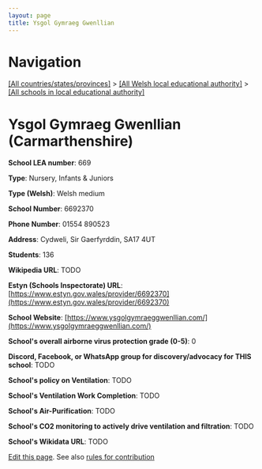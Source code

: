 ```yaml
---
layout: page
title: Ysgol Gymraeg Gwenllian
---
```

# Navigation

[[All countries/states/provinces]](../../..) > [[All Welsh local educational authority]](../..) > [[All schools in local educational authority]](..)

# Ysgol Gymraeg Gwenllian (Carmarthenshire)

**School LEA number**: 669

**Type**: Nursery, Infants & Juniors

**Type (Welsh)**: Welsh medium

**School Number**: 6692370

**Phone Number**: 01554 890523

**Address**: Cydweli, Sir Gaerfyrddin, SA17 4UT

**Students**: 136

**Wikipedia URL**: TODO

**Estyn (Schools Inspectorate) URL**: [https://www.estyn.gov.wales/provider/6692370](https://www.estyn.gov.wales/provider/6692370)

**School Website**: [https://www.ysgolgymraeggwenllian.com/](https://www.ysgolgymraeggwenllian.com/)

**School's overall airborne virus protection grade (0-5)**: 0

**Discord, Facebook, or WhatsApp group for discovery/advocacy for THIS school**: TODO

**School's policy on Ventilation**: TODO

**School's Ventilation Work Completion**: TODO

**School's Air-Purification**: TODO

**School's CO2 monitoring to actively drive ventilation and filtration**: TODO

**School's Wikidata URL**: TODO




[Edit this page](https://github.com/VentilationProject/Wales/edit/prif/./Carmarthenshire/Ysgol_Gymraeg_Gwenllian.md). See also [rules for contribution](../../../contribution-rules/)